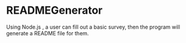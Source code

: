 # READMEGenerator
Using Node.js , a user can fill out a basic survey, then the program will generate a README file for them.
